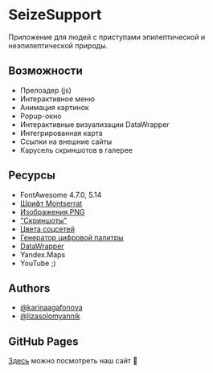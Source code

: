 # SeizeSupport

Приложение для людей с приступами эпилептической и неэпилептической природы.

## Возможности

- Прелоадер (js)
- Интерактивное меню
- Анимация картинок
- Popup-окно
- Интерактивные визуализации DataWrapper
- Интегрированная карта
- Ссылки на внешние сайты
- Карусель скриншотов в галерее


## Ресурсы
 - FontAwesome 4.7.0, 5.14
 - [Шрифт Montserrat](https://fonts.google.com/specimen/Montserrat)
 - [Изображения PNG](https://pngtree.com)
 - ["Скриншоты"](https://mockuphone.com)
 - [Цвета соцсетей](https://materialui.co/socialcolors/)
 - [Генератор цифровой палитры](https://color.adobe.com/ru/create/color-wheel)
 - [DataWrapper](https://www.datawrapper.de)
 - Yandex.Maps
 - YouTube ;) 

## Authors

- [@karinaagafonova](https://github.com/KarinaITMO2)
- [@lizasolomyannik](https://github.com/lizasolomyannik)


## GitHub Pages

[Здесь](https://lizasolomyannik.github.io/SeizeSupport2/) можно посмотреть наш сайт 🐾

